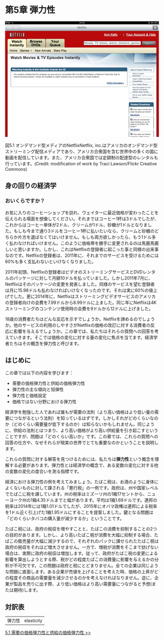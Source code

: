 # 第5章 弾力性

<img src="img/CNX_Econv1-2_C05_00.jpg" alt="オンデマンド型メディアのNetflix">
<div class="figure_text">
  <p>
    <span class="figure_title">図5.1 オンデマンド型メディアのNetflix</span>Netflix, inc.はアメリカのオンデマンド型ストリーミング配信メディアであり、アメリカ合衆国を含む世界中の多くの国に動画を配信しています。また、アメリカ合衆国では定額制の配達型のレンタルも行っています。(Credit: modification of work by Traci Lawson/Flickr Creative Commons)
  </p>
</div>

<div class="bring_it_home">
    <h2>
        身の回りの経済学
    </h2>
    <h3>
        おいくらですか？
    </h3>
    <p>
      お気に入りのコーヒーショップを訪れ、ウェイターに最近価格が変わったことを伝えられる場面を想像してください。それまではコーヒー1杯は3ドルでしたが、これからはコーヒー単体が2ドル、クリームが1ドル、砂糖が1ドルとなりました。もしも今まで通り3ドルをコーヒー1杯に払いたいなら、クリームと砂糖のどちらか片方を選ばなくてはいけません。もしも両方欲しかったら、もう1ドル多く払わなければいけません。このように価格帯を勝手に変更されるのは馬鹿馬鹿しいと思いますか。しかし、これはNetflixの登録者に起こった事と同様の出来事なのです。Netflixの登録者は、2011年に、それまでのサービスを受けるためには60%も多く支払わないといけなくなりました。
    </p>
    <p>
      2011年初頭、Netflixの登録者はビデオのストリーミングサービスとDVDレンタルのパッケージに対して月額10ドルを払っていました。しかし2011年7月に、Netflixはそのパッケージの変更を発表しました。同様のサービスを望む登録者は月に15.98ドルも払わなければいけなくなったのです。それは実に60%の値上げでした。更に2014年に、Netflixはストリーミングビデオサービスのアメリカの登録者向けの会費を7.99ドルから8.99ドルに上ました。同じ年にNetflixは4Kストリーミングのコンテンツ使用時の会費を9ドルから12ドルに上げました。
    </p>
    <p>
      18歳の消費者たちはどんな反応を示すでしょうか。Netflixを諦めるのでしょうか。他のサービスの利用のしやすさがNetflixの価格の改訂に対する消費者の反応に影響を与えるでしょうか。この章では、私たちはそれらの質問への回答を考えていきます。そこでは価格の変化に対する量の変化に焦点を当てます。経済学者たちはその概念を弾力性と呼びます。
    </p>
</div>

## はじめに
この章では以下の内容を学びます：
* 需要の価格弾力性と供給の価格弾力性
* 弾力性の主な傾向と恒弾性
* 弾力性と価格設定
* 価格ではない分野における弾力性

経済学を勉強した人であれば誰もが需要の法則（より高い価格はより低い量の需要につながるという法則）を知っているはずです。しかしそれがどのくらいなのか（どのくらい需要量が低下するのか）は知らないかもしれません。同じように、供給の法則とはつまり、より高い価格がより高い供給量を引き起こすということですが、問題は「どのくらい高いか」です。この章では、これらの質問への回答の仕方や、なぜそれらが現実の世界でとても重要なのかということを説明します。

これらの質問に対する解答を見つけるためには、私たちは**弾力性**という概念を理解する必要があります。弾力性とは経済学の概念で、ある変数の変化に対する他の変数の変化の度合いを測る指標です。 

<!-- <div class="translator_notes">
  <p>＜訳注＞例えが分かりづらいと判断したため以下の文章を割愛しました。
  <br>"Suppose you drop two items from a second-floor balcony. The first item is a tennis ball. The second item is a brick. Which will bounce higher? Obviously, the tennis ball. We would say that the tennis ball has greater elasticity."</p>
</div> -->

経済における弾力性の例を考えてみましょう。たばこ税は、お酒のように身体によくないものに対して課される「悪行税」の一例です。政府は、州や国家レベルでたばこに税を課しています。州の税率はミズーリ州の1箱17セントから、ニューヨーク州の1箱4.35ドルまでと幅があります。平均は1箱1.69ドルです。連邦の税率は2014年には1箱1.01ドルでしたが、2015年にオバマ政権は連邦による税率を1ドル近く引上げた1箱1.95ドルにすることを提案しました。鍵となる問題は「どのくらいタバコの購入量が減少するか」ということです。

たばこ税には、政府の税収を増やすことと、たばこの消費を抑制することの2つの目的があります。しかし、より高いたばこ税が消費を大幅に抑制する場合、たばこの販売量が大幅に減少するので、それぞれのパックに課せられたたばこ税は政府の税収をそれほど増大させません。一方で、増税が消費をそこまで妨げない場合は、実際に政府の税収は増加します。従って、政府がたばこ税の変更による影響を算出しようとする際、税がどの程度たばこの消費量に影響を与えるかの分析が不可欠です。この問題は政府と税にとどまりません。全ての企業は同じような問題に直面します。ある企業が売値を上げることを考えた時、価格の上昇がどの程度その商品の需要量を減少させるのかを考えなければなりません。逆に、企業が製品を売りに出す際、より低い価格はより高い需要量につながると予想(または期待)します。

<div class="glossary">
    <h2>
        対訳表
    </h2>
    <table>
  <tr>
    <td>弾力性</td>
    <td>elasticity</td>
  </tr>
</table>
</div>

[5.1 需要の価格弾力性と供給の価格弾力性 >>](5-1-Price-Elasticity-of-Demand-and-Price-Elasticity-of-Supply)